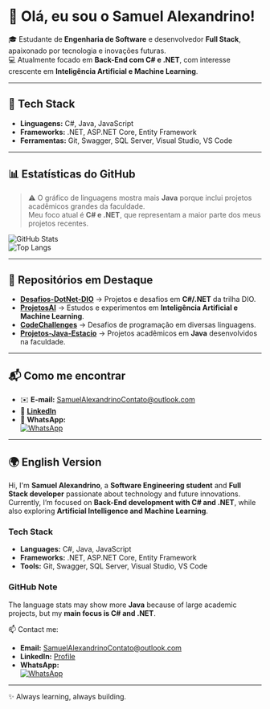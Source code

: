 # 👋 Olá, eu sou o Samuel Alexandrino!

🎓 Estudante de **Engenharia de Software** e desenvolvedor **Full Stack**, apaixonado por tecnologia e inovações futuras.  
💻 Atualmente focado em **Back-End com C# e .NET**, com interesse crescente em **Inteligência Artificial e Machine Learning**.  

---

## 🚀 Tech Stack
- **Linguagens:** C#, Java, JavaScript  
- **Frameworks:** .NET, ASP.NET Core, Entity Framework  
- **Ferramentas:** Git, Swagger, SQL Server, Visual Studio, VS Code  

---

## 📊 Estatísticas do GitHub
> ⚠️ O gráfico de linguagens mostra mais **Java** porque inclui projetos acadêmicos grandes da faculdade.  
> Meu foco atual é **C# e .NET**, que representam a maior parte dos meus projetos recentes.

![GitHub Stats](https://github-readme-stats.vercel.app/api?username=SamuelAlexandrinoCodes&show_icons=true&theme=radical)  
![Top Langs](https://github-readme-stats.vercel.app/api/top-langs/?username=SamuelAlexandrinoCodes&layout=compact&theme=radical)

---

## 📂 Repositórios em Destaque
- [**Desafios-DotNet-DIO**](https://github.com/SamuelAlexandrinoCodes/Desafios-DotNet-DIO) → Projetos e desafios em **C#/.NET** da trilha DIO.  
- [**ProjetosAI**](https://github.com/SamuelAlexandrinoCodes/ProjetosAI) → Estudos e experimentos em **Inteligência Artificial e Machine Learning**.  
- [**CodeChallenges**](https://github.com/SamuelAlexandrinoCodes/CodeChallenges) → Desafios de programação em diversas linguagens.  
- [**Projetos-Java-Estacio**](https://github.com/SamuelAlexandrinoCodes/Projetos-Java-Estacio) → Projetos acadêmicos em **Java** desenvolvidos na faculdade.  

---

## 📬 Como me encontrar
- ✉️ **E-mail:** SamuelAlexandrinoContato@outlook.com  
- 🔗 [**LinkedIn**](https://www.linkedin.com/in/samuel-alexandrino-de-oliveira-81183b2a7)  
- 📱 **WhatsApp:**  
  <a href="https://wa.me/5513996376129" target="_blank">
    <img src="https://img.shields.io/badge/WhatsApp-25D366?style=for-the-badge&logo=whatsapp&logoColor=white" alt="WhatsApp">
  </a>

---

## 🌍 English Version

Hi, I'm **Samuel Alexandrino**, a **Software Engineering student** and **Full Stack developer** passionate about technology and future innovations.  
Currently, I’m focused on **Back-End development with C# and .NET**, while also exploring **Artificial Intelligence and Machine Learning**.  

### Tech Stack
- **Languages:** C#, Java, JavaScript  
- **Frameworks:** .NET, ASP.NET Core, Entity Framework  
- **Tools:** Git, Swagger, SQL Server, Visual Studio, VS Code  

### GitHub Note
The language stats may show more **Java** because of large academic projects, but my **main focus is C# and .NET**.

📫 Contact me:  
- **Email:** SamuelAlexandrinoContato@outlook.com  
- **LinkedIn:** [Profile](https://www.linkedin.com/in/samuel-alexandrino-de-oliveira-81183b2a7)  
- **WhatsApp:**  
  <a href="https://wa.me/5513996376129" target="_blank">
    <img src="https://img.shields.io/badge/WhatsApp-25D366?style=for-the-badge&logo=whatsapp&logoColor=white" alt="WhatsApp">
  </a>

---
✨ Always learning, always building.
